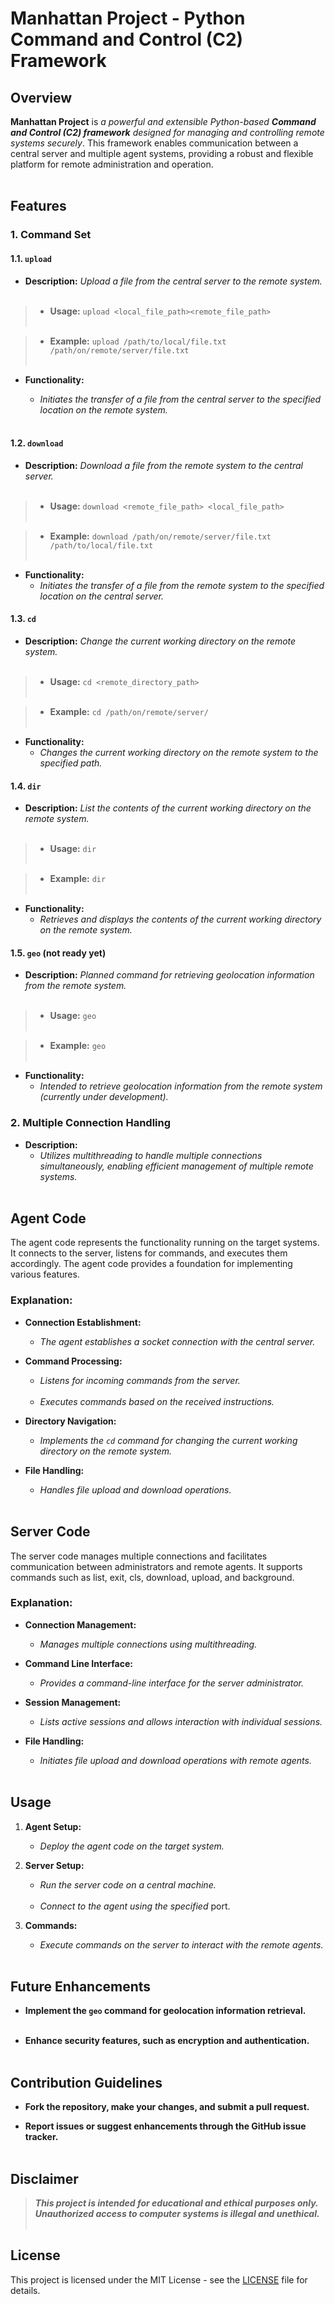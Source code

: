 # **Manhattan Project - Python Command and Control (C2) Framework**

## **Overview**

**Manhattan Project** is _a powerful and extensible Python-based **Command and Control (C2) framework** designed for managing and controlling remote systems securely_. This framework enables communication between a central server and multiple agent systems, providing a robust and flexible platform for remote administration and operation.
<br><br>

## **Features**

### **1. Command Set**

#### **1.1. `upload`**

- **Description:** _Upload a file from the central server to the remote system._
<br><br>

> - **Usage:** `upload <local_file_path><remote_file_path>`
<br><br>

> - **Example:** `upload /path/to/local/file.txt /path/on/remote/server/file.txt`
<br><br>

- **Functionality:**

  - _Initiates the transfer of a file from the central server to the specified location on the remote system._
<br><br>

#### **1.2. `download`**

- **Description:** _Download a file from the remote system to the central server._
<br><br>

> - **Usage:** `download <remote_file_path> <local_file_path>`
<br><br>

> - **Example:** `download /path/on/remote/server/file.txt /path/to/local/file.txt`
<br><br>

- **Functionality:**
  - _Initiates the transfer of a file from the remote system to the specified location on the central server._

#### **1.3. `cd`**

- **Description:** _Change the current working directory on the remote system._
<br><br>

> - **Usage:** `cd <remote_directory_path>`
<br><br>

> - **Example:** `cd /path/on/remote/server/`
<br><br>

- **Functionality:**
  - _Changes the current working directory on the remote system to the specified path._

#### 1.4. `dir`

- **Description:** _List the contents of the current working directory on the remote system._
<br><br>

> - **Usage:** `dir`
<br><br>

> - **Example:** `dir`
<br><br>

- **Functionality:**
  - _Retrieves and displays the contents of the current working directory on the remote system._

#### 1.5. `geo` (not ready yet)

- **Description:** _Planned command for retrieving geolocation information from the remote system._
<br><br>

> - **Usage:** `geo` 
<br><br>

> - **Example:** `geo`
<br><br>

- **Functionality:**
  - _Intended to retrieve geolocation information from the remote system (currently under development)._

### **2. Multiple Connection Handling**
- **Description:**
  - _Utilizes multithreading to handle multiple connections simultaneously, enabling efficient management of multiple remote systems._
<br><br>

## **Agent Code**

The agent code represents the functionality running on the target systems. It connects to the server, listens for commands, and executes them accordingly. The agent code provides a foundation for implementing various features.


### **Explanation:**

- **Connection Establishment:**
  - _The agent establishes a socket connection with the central server._

- **Command Processing:**
  - _Listens for incoming commands from the server._
  <br><br>
  - _Executes commands based on the received instructions._

- **Directory Navigation:**
  - _Implements the `cd` command for changing the current working directory on the remote system._

- **File Handling:**
  - _Handles file upload and download operations._
<br><br>

## **Server Code**

The server code manages multiple connections and facilitates communication between administrators and remote agents. It supports commands such as list, exit, cls, download, upload, and background.


### Explanation:

- **Connection Management:**
  - _Manages multiple connections using multithreading._

- **Command Line Interface:**
  - _Provides a command-line interface for the server administrator._

- **Session Management:**
  - _Lists active sessions and allows interaction with individual sessions._

- **File Handling:**
  - _Initiates file upload and download operations with remote agents._
<br><br>

## **Usage**

1. **Agent Setup:**

   - _Deploy the agent code on the target system._

2. **Server Setup:**
   - _Run the server code on a central machine._
   <br><br>
   - _Connect to the agent using the specified_ port.

3. **Commands:**
   - _Execute commands on the server to interact with the remote agents._
<br><br>

## **Future Enhancements**

- **Implement the `geo` command for geolocation information retrieval.**
<br><br>

- **Enhance security features, such as encryption and authentication.**
<br><br>

## **Contribution Guidelines**

- **Fork the repository, make your changes, and submit a pull request.**

- **Report issues or suggest enhancements through the GitHub issue tracker.**
<br><br>

## **Disclaimer**

> ***This project is intended for educational and ethical purposes only. Unauthorized access to computer systems is illegal and unethical.***
<br><br>

## **License**

This project is licensed under the MIT License - see the [LICENSE](LICENSE) file for details.
